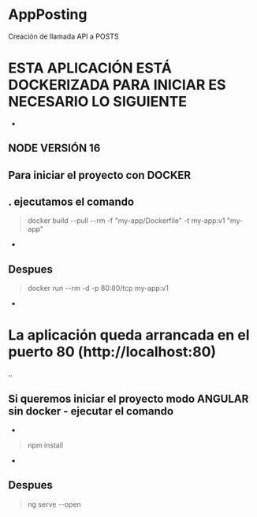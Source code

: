 # AppPosting
Creación de llamada API a POSTS
# ESTA APLICACIÓN ESTÁ DOCKERIZADA PARA INICIAR ES NECESARIO LO SIGUIENTE
-
NODE VERSIÓN 16
-
## Para iniciar el proyecto con DOCKER
.
ejecutamos el comando
-
> docker build --pull --rm -f "my-app/Dockerfile" -t my-app:v1 "my-app"
-
Despues
-
> docker run --rm -d  -p 80:80/tcp my-app:v1
-
# La aplicación queda arrancada en el puerto 80 (http://localhost:80)
..
## Si queremos iniciar el proyecto modo ANGULAR sin docker - ejecutar el comando
-
> npm install 
-
Despues
-
> ng serve --open
